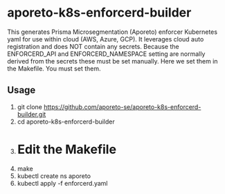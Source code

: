 # aporeto-k8s-enforcerd-builder
This generates Prisma Microsegmentation (Aporeto) enforcer Kubernetes yaml for use within cloud (AWS, Azure, GCP). It leverages cloud auto registration and does NOT contain any secrets. Because the ENFORCERD_API and ENFORCERD_NAMESPACE setting are normally derived from the secrets these must be set manually. Here we set them in the Makefile. You must set them.

## Usage
1. git clone https://github.com/aporeto-se/aporeto-k8s-enforcerd-builder.git
1. cd aporeto-k8s-enforcerd-builder
1. # Edit the Makefile
1. make
1. kubectl create ns aporeto
1. kubectl apply -f enforcerd.yaml
